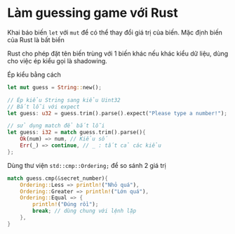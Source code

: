 # Làm guessing game với Rust

Khai báo biến `let` với `mut` để có thể thay đổi giá trị của biến. Mặc định biến của Rust là bất biến

Rust cho phép đặt tên biến trùng với 1 biến khác nếu khác kiểu dữ liệu, dùng cho việc ép kiểu gọi là shadowing.

Ép kiểu bằng cách 
```Rust
let mut guess = String::new();

// Ép kiểu String sang kiểu Uint32
// Bắt lỗi với expect
let guess: u32 = guess.trim().parse().expect("Please type a number!"); 

// sử dụng match để bắt lỗi
let guess: i32 = match guess.trim().parse(){
    Ok(num) => num, // Kiểu số
    Err(_) => continue, // _ : tất cả các kiểu
};
```

Dùng thư viện `std::cmp::Ordering;` để so sánh 2 giá trị

```Rust
match guess.cmp(&secret_number){
    Ordering::Less => println!("Nhỏ quá"),
    Ordering::Greater => println!("Lớn quá"),
    Ordering::Equal => {
        println!("Đúng rồi");
        break; // dùng chung với lệnh lặp
    },
}
```